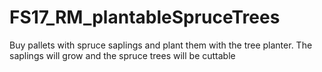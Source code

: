 # FS17_RM_plantableSpruceTrees

Buy pallets with spruce saplings and plant them with the tree planter. 
The saplings will grow and the spruce trees will be cuttable
